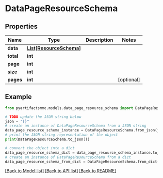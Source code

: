 # DataPageResourceSchema


## Properties

Name | Type | Description | Notes
------------ | ------------- | ------------- | -------------
**data** | [**List[ResourceSchema]**](ResourceSchema.md) |  | 
**total** | **int** |  | 
**page** | **int** |  | 
**size** | **int** |  | 
**pages** | **int** |  | [optional] 

## Example

```python
from pyartifactsmmo.models.data_page_resource_schema import DataPageResourceSchema

# TODO update the JSON string below
json = "{}"
# create an instance of DataPageResourceSchema from a JSON string
data_page_resource_schema_instance = DataPageResourceSchema.from_json(json)
# print the JSON string representation of the object
print(DataPageResourceSchema.to_json())

# convert the object into a dict
data_page_resource_schema_dict = data_page_resource_schema_instance.to_dict()
# create an instance of DataPageResourceSchema from a dict
data_page_resource_schema_from_dict = DataPageResourceSchema.from_dict(data_page_resource_schema_dict)
```
[[Back to Model list]](../README.md#documentation-for-models) [[Back to API list]](../README.md#documentation-for-api-endpoints) [[Back to README]](../README.md)


